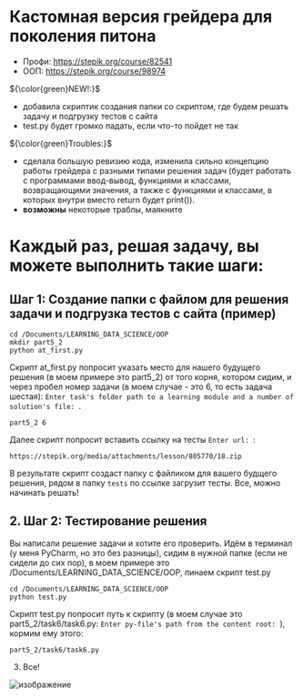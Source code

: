 # Кастомная версия грейдера для поколения питона

* Профи: https://stepik.org/course/82541
* ООП: https://stepik.org/course/98974

${\color{green}NEW!:}$

* добавила скриптик создания папки со скриптом, где будем решать задачу и подгрузку тестов с сайта
* test.py будет громко падать, если что-то пойдет не так

${\color{green}Troubles:}$
* сделала большую ревизию кода, изменила сильно концепцию работы грейдера с разными типами решения задач (будет работать с программами ввод-вывод, функциями и классами, возвращающими значения, а также с функциями и классами, в которых внутри вместо return будет print()).
* **возможны** некоторые траблы, маякните

# Каждый раз, решая задачу, вы можете выполнить такие шаги:

## Шаг 1: Создание папки с файлом для решения задачи и подгрузка тестов с сайта  (пример)


    cd /Documents/LEARNING_DATA_SCIENCE/OOP
    mkdir part5_2
    python at_first.py

Скрипт at_first.py попросит указать место для нашего будущего решения (в моем примере это part5_2) от того корня, котором сидим, и через пробел номер задачи (в моем случае - это 6, то есть задача шестая): `Enter task's folder path to a learning module and a number of solution's file: `. 

    part5_2 6

Далее скрипт попросит вставить ссылку на тесты `Enter url: `:

    https://stepik.org/media/attachments/lesson/805770/18.zip
    
В результате скрипт создаст папку с файликом для вашего будщего решения, рядом в папку `tests` по ссылке загрузит тесты. Все, можно начинать решать!

## 2. Шаг 2: Тестирование решения

Вы написали решение задачи и хотите его проверить. Идём в терминал (у меня PyCharm, но это без разницы), сидим в нужной папке (если не сидели до сих пор), в моем примере это /Documents/LEARNING_DATA_SCIENCE/OOP, пинаем скрипт test.py

    cd /Documents/LEARNING_DATA_SCIENCE/OOP
    python test.py

Скрипт test.py попросит путь к скрипту (в моем случае это part5_2/task6/task6.py: `Enter py-file's path from the content root: `), кормим ему этого: 

    part5_2/task6/task6.py

3. Все!

![изображение](https://github.com/PavloOps/python_generation_grader/assets/81432445/46182d49-d246-47da-92d8-6025b7291fc5)


